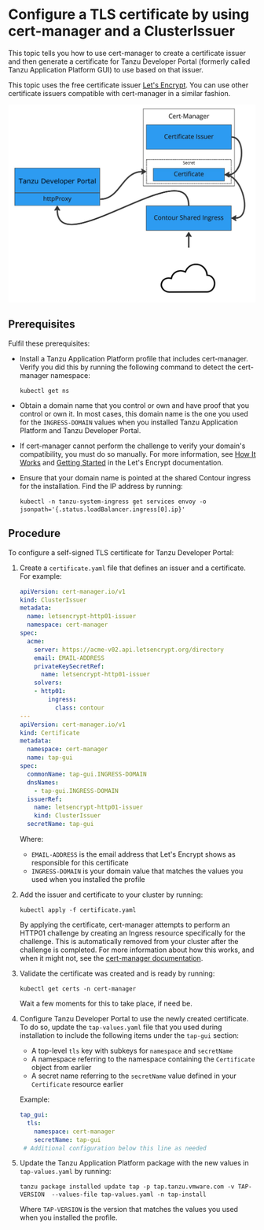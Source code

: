 # Configure a TLS certificate by using cert-manager and a ClusterIssuer

This topic tells you how to use cert-manager to create a certificate issuer and then generate a
certificate for Tanzu Developer Portal (formerly called Tanzu Application Platform GUI) to use based
on that issuer.

This topic uses the free certificate issuer [Let's Encrypt](https://letsencrypt.org).
You can use other certificate issuers compatible with cert-manager in a similar fashion.

![TLS diagram showing the relationships between Tanzu Developer Portal, cert dash manager, and Contour Shared Ingress.](images/TAP-GUI-TLS-CERT.png)

## <a id="prereqs"></a> Prerequisites

Fulfil these prerequisites:

- Install a Tanzu Application Platform profile that includes cert-manager.
  Verify you did this by running the following command to detect the cert-manager namespace:

    ```console
    kubectl get ns
    ```

- Obtain a domain name that you control or own and have proof that you control or own it.
  In most cases, this domain name is the one you used for the `INGRESS-DOMAIN` values when you
  installed Tanzu Application Platform and Tanzu Developer Portal.
- If cert-manager cannot perform the challenge to verify your domain's compatibility, you must do so
  manually. For more information, see [How It Works](https://letsencrypt.org/how-it-works/) and
  [Getting Started](https://letsencrypt.org/getting-started/) in the Let's Encrypt documentation.
- Ensure that your domain name is pointed at the shared Contour ingress for the installation.
  Find the IP address by running:

    ```console
    kubectl -n tanzu-system-ingress get services envoy -o jsonpath='{.status.loadBalancer.ingress[0].ip}'
    ```

## <a id="procedure"></a> Procedure

To configure a self-signed TLS certificate for Tanzu Developer Portal:

1. Create a `certificate.yaml` file that defines an issuer and a certificate. For example:

    ```yaml
    apiVersion: cert-manager.io/v1
    kind: ClusterIssuer
    metadata:
      name: letsencrypt-http01-issuer
      namespace: cert-manager
    spec:
      acme:
        server: https://acme-v02.api.letsencrypt.org/directory
        email: EMAIL-ADDRESS
        privateKeySecretRef:
          name: letsencrypt-http01-issuer
        solvers:
        - http01:
            ingress:
              class: contour
    ---
    apiVersion: cert-manager.io/v1
    kind: Certificate
    metadata:
      namespace: cert-manager
      name: tap-gui
    spec:
      commonName: tap-gui.INGRESS-DOMAIN
      dnsNames:
        - tap-gui.INGRESS-DOMAIN
      issuerRef:
        name: letsencrypt-http01-issuer
        kind: ClusterIssuer
      secretName: tap-gui
   ```

   Where:

   - `EMAIL-ADDRESS` is the email address that Let's Encrypt shows as responsible for this certificate
   - `INGRESS-DOMAIN` is your domain value that matches the values you used when you installed the
     profile

1. Add the issuer and certificate to your cluster by running:

   ```console
   kubectl apply -f certificate.yaml
   ```

   By applying the certificate, cert-manager attempts to perform an HTTP01 challenge by creating an
   Ingress resource specifically for the challenge. This is automatically removed from your cluster
   after the challenge is completed. For more information about how this works, and when it might not,
   see the [cert-manager documentation](https://cert-manager.io/docs/configuration/acme/http01/).

1. Validate the certificate was created and is ready by running:

   ```console
   kubectl get certs -n cert-manager
   ```

   Wait a few moments for this to take place, if need be.

1. Configure Tanzu Developer Portal to use the newly created certificate.
   To do so, update the `tap-values.yaml` file that you used during installation to include the
   following items under the `tap-gui` section:

   - A top-level `tls` key with subkeys for `namespace` and `secretName`
   - A namespace referring to the namespace containing the `Certificate` object from earlier
   - A secret name referring to the `secretName` value defined in your `Certificate` resource earlier

   Example:

   ```yaml
   tap_gui:
     tls:
       namespace: cert-manager
       secretName: tap-gui
    # Additional configuration below this line as needed
   ```

1. Update the Tanzu Application Platform package with the new values in `tap-values.yaml` by running:

    ```console
    tanzu package installed update tap -p tap.tanzu.vmware.com -v TAP-VERSION  --values-file tap-values.yaml -n tap-install
    ```

    Where `TAP-VERSION` is the version that matches the values you used when you installed the profile.
